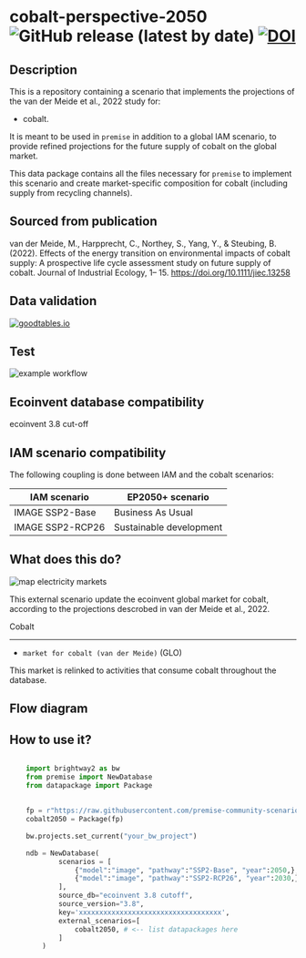 # cobalt-perspective-2050 ![GitHub release (latest by date)](https://img.shields.io/github/v/release/premise-community-scenarios/cobalt-perspective-2050) [![DOI](https://zenodo.org/badge/DOI/10.5281/zenodo.6653948.svg)](https://doi.org/10.5281/zenodo.6653948)



Description
-----------

This is a repository containing a scenario that implements the projections of the 
van der Meide et al., 2022 study for:

* cobalt. 

It is meant to be used in `premise` in addition to a global IAM scenario, to provide 
refined projections for the future supply of cobalt on the global market.

This data package contains all the files necessary for `premise` to implement
this scenario and create market-specific composition for cobalt (including supply from recycling channels).

Sourced from publication
------------------------

van der Meide, M., Harpprecht, C., Northey, S., Yang, Y., & Steubing, B. (2022). Effects of the energy transition on environmental impacts of cobalt supply: A prospective life cycle assessment study on future supply of cobalt. Journal of Industrial Ecology, 1– 15. https://doi.org/10.1111/jiec.13258

Data validation 
---------------

[![goodtables.io](https://goodtables.io/badge/github/premise-community-scenarios/cobalt-perspective-2050.svg)](https://goodtables.io/github/premise-community-scenarios/cobalt-perspective-2050-switzerland)

Test 
----

![example workflow](https://github.com/premise-community-scenarios/cobalt-perspective-2050/actions/workflows/main.yml/badge.svg?branch=main)

Ecoinvent database compatibility
--------------------------------

ecoinvent 3.8 cut-off

IAM scenario compatibility
---------------------------

The following coupling is done between IAM and the cobalt scenarios:

| IAM scenario           | EP2050+ scenario        |
|------------------------| ------------------------|
| IMAGE SSP2-Base        | Business As Usual       |
| IMAGE SSP2-RCP26       | Sustainable development |

What does this do?
------------------

![map electricity markets](assets/map.png)

This external scenario update the ecoinvent global market for cobalt, according
to the projections descrobed in van der Meide et al., 2022.

Cobalt
******

* `market for cobalt (van der Meide)` (GLO)

This market is relinked to activities that consume cobalt throughout the database.


Flow diagram
------------


How to use it?
--------------

```python

    import brightway2 as bw
    from premise import NewDatabase
    from datapackage import Package
    
    
    fp = r"https://raw.githubusercontent.com/premise-community-scenarios/cobalt-perspective-2050/main/datapackage.json"
    cobalt2050 = Package(fp)
    
    bw.projects.set_current("your_bw_project")
    
    ndb = NewDatabase(
            scenarios = [
                {"model":"image", "pathway":"SSP2-Base", "year":2050,},
                {"model":"image", "pathway":"SSP2-RCP26", "year":2030,},
            ],        
            source_db="ecoinvent 3.8 cutoff",
            source_version="3.8",
            key='xxxxxxxxxxxxxxxxxxxxxxxxxxxxxxxxxxx',
            external_scenarios=[
                cobalt2050, # <-- list datapackages here
            ] 
        )
```

